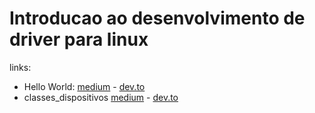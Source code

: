 # Introducao ao desenvolvimento de driver para linux

links: <br> 
* Hello World: [medium](https://medium.com/@trintaeoitogc/hello-world-linux-kernel-module-a579023a8f84)  -  [dev.to](https://dev.to/simoes/hello-world-linux-kernel-module-1m6h)<br>
* classes_dispositivos [medium](https://medium.com/@trintaeoitogc/classe-de-dispositivos-ec81383d4830)  -  [dev.to](https://dev.to/simoes/classe-de-dispositivos-3h4a)<br>
